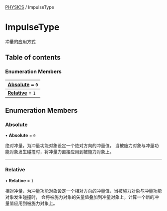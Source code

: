 [PHYSICS](../groups/Core.PHYSICS.md) / ImpulseType

# ImpulseType <Badge type="tip" text="Enumeration" /> <Score text="ImpulseType" />

<p class="content-big">

冲量的应用方式

</p>

## Table of contents

### Enumeration Members <Score text="Enumeration" /> 
| **[Absolute](mw.ImpulseType.md#absolute)** = ``0``  |
| :----- |
| **[Relative](mw.ImpulseType.md#relative)** = ``1`` |

## Enumeration Members

### Absolute <Score text="Absolute" /> 

• **Absolute** = ``0``

绝对冲量，为冲量功能对象设定一个绝对方向的冲量值，
当被施力对象与冲量功能对象发生碰撞时，将冲量力直接应用到被施力对象上。

___

### Relative <Score text="Relative" /> 

• **Relative** = ``1``

相对冲量，为冲量功能对象设定一个相对方向的冲量值，当被施力对象与冲量功能对象发生碰撞时，
会将被施力对象的矢量值叠加到冲量对象上，计算一个新的冲量值应用到被施力对象上。
